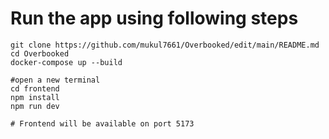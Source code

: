 # Run the app using following steps


 ```
git clone https://github.com/mukul7661/Overbooked/edit/main/README.md
cd Overbooked
docker-compose up --build

#open a new terminal
cd frontend
npm install
npm run dev

# Frontend will be available on port 5173
  ```
